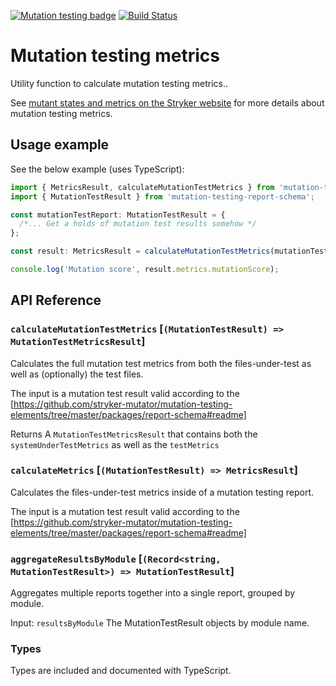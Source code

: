 [![Mutation testing badge](https://img.shields.io/endpoint?style=flat&url=https%3A%2F%2Fbadge-api.stryker-mutator.io%2Fgithub.com%2Fstryker-mutator%2Fmutation-testing-elements%2Fmaster%3Fmodule%3Dmetrics)](https://badge-api.stryker-mutator.io/github.com/stryker-mutator/mutation-testing-elements/master?module=metrics)
[![Build Status](https://github.com/stryker-mutator/mutation-testing-elements/workflows/CI/badge.svg)](https://github.com/stryker-mutator/mutation-testing-elements/actions?query=workflow%3ACI+branch%3Amaster)

# Mutation testing metrics

Utility function to calculate mutation testing metrics..

See [mutant states and metrics on the Stryker website](https://stryker-mutator.io/docs/mutation-testing-elements/mutant-states-and-metrics/) for more details about mutation testing metrics.

## Usage example

See the below example (uses TypeScript):

```ts
import { MetricsResult, calculateMutationTestMetrics } from 'mutation-testing-metrics';
import { MutationTestResult } from 'mutation-testing-report-schema';

const mutationTestReport: MutationTestResult = {
  /*... Get a holds of mutation test results somehow */
};

const result: MetricsResult = calculateMutationTestMetrics(mutationTestReport);

console.log('Mutation score', result.metrics.mutationScore);
```

## API Reference

### `calculateMutationTestMetrics` [`(MutationTestResult) => MutationTestMetricsResult`]

Calculates the full mutation test metrics from both the files-under-test as well as (optionally) the test files.

The input is a mutation test result valid according to the [https://github.com/stryker-mutator/mutation-testing-elements/tree/master/packages/report-schema#readme]

Returns A `MutationTestMetricsResult` that contains both the `systemUnderTestMetrics` as well as the `testMetrics`

### `calculateMetrics` [`(MutationTestResult) => MetricsResult`]

Calculates the files-under-test metrics inside of a mutation testing report.

The input is a mutation test result valid according to the [https://github.com/stryker-mutator/mutation-testing-elements/tree/master/packages/report-schema#readme]

### `aggregateResultsByModule` [`(Record<string, MutationTestResult>) => MutationTestResult`]

Aggregates multiple reports together into a single report, grouped by module.

Input: `resultsByModule` The MutationTestResult objects by module name.

### Types

Types are included and documented with TypeScript.

